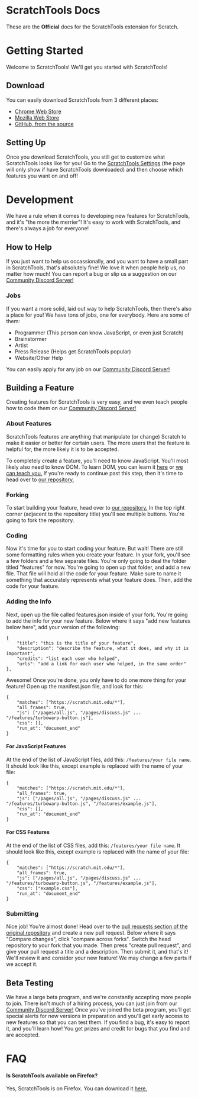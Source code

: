 # ScratchTools Docs
These are the **Official** docs for the ScratchTools extension for Scratch.

# Getting Started
Welcome to ScratchTools! We'll get you started with ScratchTools!

## Download
You can easily download ScratchTools from 3 different places:
- [Chrome Web Store](https://chrome.google.com/webstore/detail/scratchtools-for-scratch/jjnpbalpllpfdpgplpbcbadkgdmleopm)
- [Mozilla Web Store](https://addons.mozilla.org/en-US/firefox/addon/scratchtools-for-scratch/)
- [GitHub, from the source](https://github.com/rgantzosonscratch/ScratchTools/)

## Setting Up
Once you download ScratchTools, you still get to customize what ScratchTools looks like for you! Go to the [ScratchTools Settings](https://scratch.mit.edu/ScratchTools/) (the page will only show if have ScratchTools downloaded) and then choose which features you want on and off!

# Development
We have a rule when it comes to developing new features for ScratchTools, and it's "the more the merrier"! It's easy to work with ScratchTools, and there's always a job for everyone!

## How to Help
If you just want to help us occassionally, and you want to have a small part in ScratchTools, that's absolutely fine! We love it when people help us, no matter how much! You can report a bug or slip us a suggestion on our [Community Discord Server!](https://discord.gg/rwAs5jDrTQ)

### Jobs
If you want a more solid, laid out way to help ScratchTools, then there's also a place for you! We have tons of jobs, one for everybody. Here are some of them:
- Programmer (This person can know JavaScript, or even just Scratch)
- Brainstormer
- Artist
- Press Release (Helps get ScratchTools popular)
- Website/Other Help

You can easily apply for any job on our [Community Discord Server!](https://discord.gg/rwAs5jDrTQ)

## Building a Feature
Creating features for ScratchTools is very easy, and we even teach people how to code them on our [Community Discord Server!](https://discord.gg/rwAs5jDrTQ)

### About Features
ScratchTools features are anything that manipulate (or change) Scratch to make it easier or better for certain users. The more users that the feature is helpful for, the more likely it is to be accepted.

To completely create a feature, you'll need to know JavaScript. You'll most likely also need to know DOM. To learn DOM, you can learn it [here](https://www.w3schools.com/js/js_htmldom.asp) or [we can teach you.](https://discord.gg/rwAs5jDrTQ) If you're ready to continue past this step, then it's time to head over to [our repository.](https://github.com/rgantzosonscratch/ScratchTools/)

### Forking
To start building your feature, head over to [our repository.](https://github.com/rgantzosonscratch/ScratchTools/) In the top right corner (adjacent to the repository title) you'll see multiple buttons. You're going to fork the repository.

### Coding
Now it's time for you to start coding your feature. But wait! There are still some formatting rules when you create your feature. In your fork, you'll see a few folders and a few separate files. You're only going to deal the folder titled "features" for now. You're going to open up that folder, and add a new file. That file will hold all the code for your feature. Make sure to name it something that accurately represents what your feature does. Then, add the code for your feature.

### Adding the Info
Next, open up the file called features.json inside of your fork. You're going to add the info for your new feature. Below where it says "add new features below here", add your version of the following:

```
{
    "title": "this is the title of your feature",
    "description": "describe the feature, what it does, and why it is important",
    "credits": "list each user who helped",
    "urls": "add a link for each user who helped, in the same order"
},
```

Awesome! Once you're done, you only have to do one more thing for your feature! Open up the manifest.json file, and look for this:
```
{
    "matches": ["https://scratch.mit.edu/*"],
    "all_frames": true,
    "js": ["/pages/all.js", "/pages/discuss.js" ... "/features/turbowarp-button.js"],
    "css": [],
    "run_at": "document_end"
}
```

#### For JavaScript Features
At the end of the list of JavaScript files, add this: `/features/your file name`. It should look like this, except example is replaced with the name of your file:
```
{
    "matches": ["https://scratch.mit.edu/*"],
    "all_frames": true,
    "js": ["/pages/all.js", "/pages/discuss.js" ... "/features/turbowarp-button.js", "/features/example.js"],
    "css": [],
    "run_at": "document_end"
}
```

#### For CSS Features
At the end of the list of CSS files, add this: `/features/your file name`. It should look like this, except example is replaced with the name of your file:
```
{
    "matches": ["https://scratch.mit.edu/*"],
    "all_frames": true,
    "js": ["/pages/all.js", "/pages/discuss.js" ... "/features/turbowarp-button.js", "/features/example.js"],
    "css": ["example.css"],
    "run_at": "document_end"
}
```

### Submitting
Nice job! You're almost done! Head over to the [pull requests section of the original repository](https://github.com/rgantzosonscratch/ScratchTools/pulls) and create a new pull request. Below where it says "Compare changes", click "compare across forks". Switch the head repository to your fork that you made. Then press "create pull request", and give your pull request a title and a description. Then submit it, and that's it! We'll review it and consider your new feature! We may change a few parts if we accept it.

## Beta Testing
We have a large beta program, and we're constantly accepting more people to join. There isn't much of a hiring process, you can just join from our [Community Discord Server!](https://discord.gg/rwAs5jDrTQ) Once you've joined the beta program, you'll get special alerts for new versions in preparation and you'll get early access to new features so that you can test them. If you find a bug, it's easy to report it, and you'll learn how! You get prizes and credit for bugs that you find and are accepted.

# FAQ
#### Is ScratchTools available on Firefox?
Yes, ScratchTools is on Firefox. You can download it [here.](https://addons.mozilla.org/en-US/firefox/addon/scratchtools-for-scratch/?utm_source=addons.mozilla.org&utm_medium=referral&utm_content=search)
